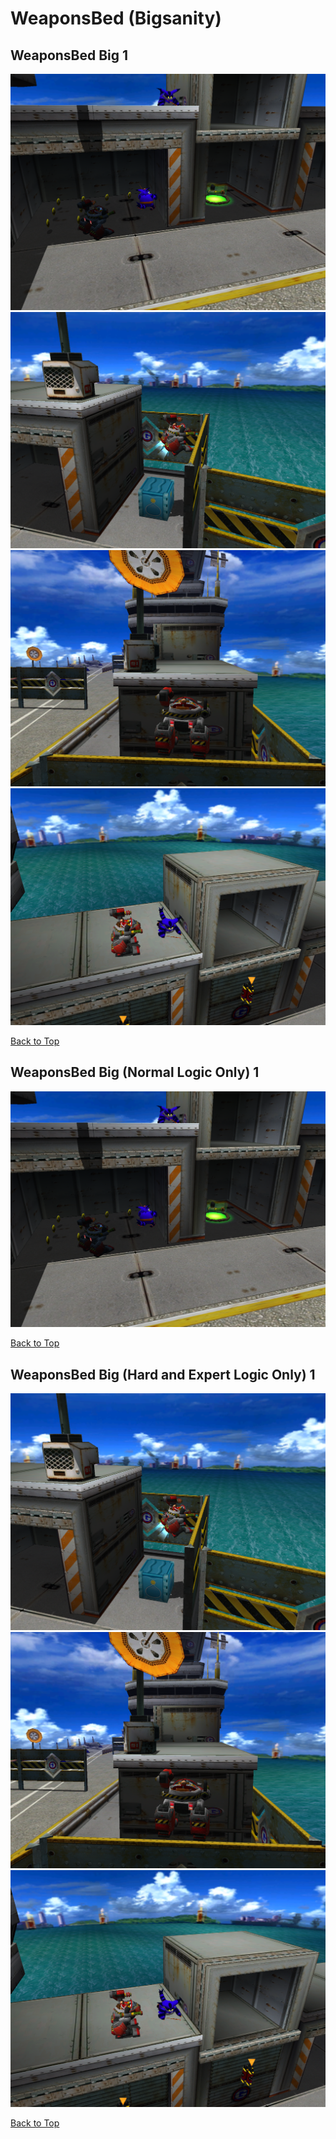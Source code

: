 # WeaponsBed (Bigsanity)

## WeaponsBed Big 1
![](./WeaponsBed/bignormal-1-1.png)
![](./WeaponsBed/bighard-1-1.png)
![](./WeaponsBed/bighard-1-2.png)
![](./WeaponsBed/bighard-1-3.png)

[Back to Top](#)

## WeaponsBed Big (Normal Logic Only) 1
![](./WeaponsBed/bignormal-1-1.png)

[Back to Top](#)

## WeaponsBed Big (Hard and Expert Logic Only) 1
![](./WeaponsBed/bighard-1-1.png)
![](./WeaponsBed/bighard-1-2.png)
![](./WeaponsBed/bighard-1-3.png)

[Back to Top](#)

